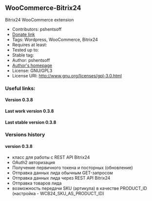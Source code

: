 ## WooCommerce-Bitrix24

Bitrix24 WooCommerce extension

-   Contributors: pshentsoff
-   [Donate link](https://www.paypal.com/cgi-bin/webscr?cmd=_s-xclick&hosted_button_id=FGRFBSFEW5V3Y "Please, donate to support project")
-   Tags: Wordpress, WooCommerce, Bitrix24
-   Requires at least:
-   Tested up to:
-   Stable tag:
-   Author: pshentsoff
-   [Author's homepage](http://pshentsoff.ru "Author's homepage")
-   License: GNU/GPL3
-   License URI: http://www.gnu.org/licenses/gpl-3.0.html

### Useful links:

#### Version 0.3.8
#### Last work version 0.3.8
#### Last stable version 0.3.8

### Versions history

#### version 0.3.8

-  класс для работы с REST API Bitrix24
-  OAuth2 авторизация
-  Получение первичного токена и посторных (обновление)
-  Отправка данных лида обычным GET-запросом
-  Отправка данных лида через REST API Bitrix24
-  Отправка товаров лида
-  возможность передачи SKU (артикула) в качестве PRODUCT_ID (настройка - WCB24_SKU_AS_PRODUCT_ID)
